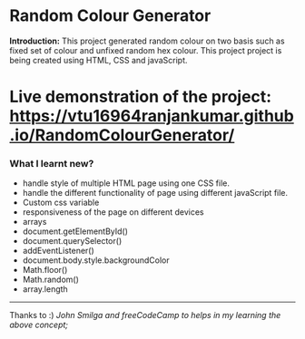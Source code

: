 # Random Colour Generator
**Introduction:** This project generated random colour on two basis such as fixed set of colour and unfixed random hex colour.
This project project is being created using HTML, CSS and javaScript.

# Live demonstration of the project: https://vtu16964ranjankumar.github.io/RandomColourGenerator/
### What I learnt new?
- handle style of multiple HTML page using one CSS file.
- handle the different functionality of page using different javaScript file.
- Custom css variable
- responsiveness of the page on different devices
- arrays
- document.getElementById()
- document.querySelector()
- addEventListener()
- document.body.style.backgroundColor
- Math.floor()
- Math.random()
- array.length






-----------------




Thanks to :) *John Smilga and freeCodeCamp to helps in my learning the above concept;*
